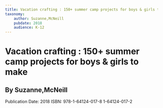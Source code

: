 ```yaml
---
title: Vacation crafting : 150+ summer camp projects for boys & girls to make
taxonomy:
	author: Suzanne,McNeill
	pubdate: 2018
	audience: K-12
---
```

# Vacation crafting : 150+ summer camp projects for boys & girls to make
## By Suzanne,McNeill


Publication Date: 2018
ISBN: 978-1-64124-017-8 1-64124-017-2